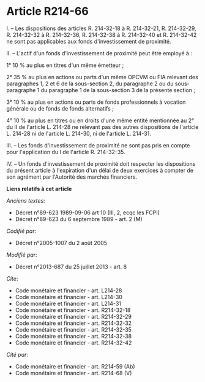 # Article R214-66

I. – Les dispositions des articles R. 214-32-18 à R. 214-32-21, R. 214-32-29, R. 214-32-32 à R. 214-32-36, R. 214-32-38 à R.
214-32-40 et R. 214-32-42 ne sont pas applicables aux fonds d'investissement de proximité.

II. – L'actif d'un fonds d'investissement de proximité peut être employé à :

1° 10 % au plus en titres d'un même émetteur ;

2° 35 % au plus en actions ou parts d'un même OPCVM ou FIA relevant des paragraphes 1, 2 et 6 de la sous-section 2, du
paragraphe 2 ou du sous-paragraphe 1 du paragraphe 1 de la sous-section 3 de la présente section ;

3° 10 % au plus en actions ou parts de fonds professionnels à vocation générale ou de fonds de fonds alternatifs ;

4° 10 % au plus en titres ou en droits d'une même entité mentionnée au 2° du II de l'article L. 214-28 ne relevant pas des
autres dispositions de l'article L. 214-28 ni de l'article L. 214-30, ni de l'article L. 214-31.

III. – Les fonds d'investissement de proximité ne sont pas pris en compte pour l'application du I de l'article R. 214-32-35.

IV. – Un fonds d'investissement de proximité doit respecter les dispositions du présent article à l'expiration d'un délai de
deux exercices à compter de son agrément par l'Autorité des marchés financiers.

**Liens relatifs à cet article**

_Anciens textes_:

  - Décret n°89-623 1989-09-06 art 10 (III, 2, ecqc les FCPI)
  - Décret n°89-623 du 6 septembre 1989 - art. 2 (M)

_Codifié par_:

  - Décret n°2005-1007 du 2 août 2005

_Modifié par_:

  - Décret n°2013-687 du 25 juillet 2013 - art. 8

_Cite_:

  - Code monétaire et financier - art. L214-28
  - Code monétaire et financier - art. L214-30
  - Code monétaire et financier - art. L214-31
  - Code monétaire et financier - art. R214-32-18
  - Code monétaire et financier - art. R214-32-29
  - Code monétaire et financier - art. R214-32-32
  - Code monétaire et financier - art. R214-32-35
  - Code monétaire et financier - art. R214-32-38
  - Code monétaire et financier - art. R214-32-42

_Cité par_:

  - Code monétaire et financier - art. R214-59 (Ab)
  - Code monétaire et financier - art. R214-68 (V)
